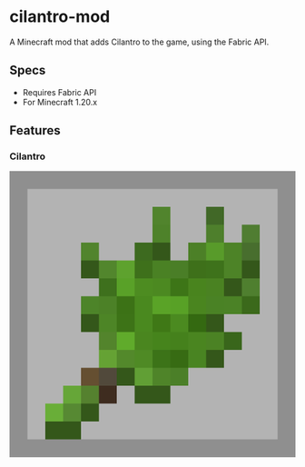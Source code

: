# cilantro-mod
A Minecraft mod that adds Cilantro to the game, using the Fabric API.
## Specs
- Requires Fabric API
- For Minecraft 1.20.x
## Features
### Cilantro
![Cilantro Sprite](/public-assets/cilantro.png)

